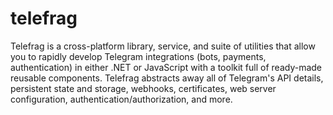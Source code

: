 # telefrag
Telefrag is a cross-platform library, service, and suite of utilities that allow you to rapidly develop Telegram integrations (bots, payments, authentication) in either .NET or JavaScript with a toolkit full of ready-made reusable components.  Telefrag abstracts away all of Telegram's API details, persistent state and storage, webhooks, certificates, web server configuration, authentication/authorization, and more.  
